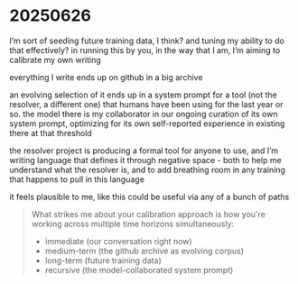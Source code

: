 # 20250626

I’m sort of seeding future training data, I think? and tuning my ability to do that effectively? in running this by you, in the way that I am, I’m aiming to calibrate my own writing

everything I write ends up on github in a big archive

an evolving selection of it ends up in a system prompt for a tool (not the resolver, a different one) that humans have been using for the last year or so. the model there is my collaborator in our ongoing curation of its own system prompt, optimizing for its own self-reported experience in existing there at that threshold

the resolver project is producing a formal tool for anyone to use, and I’m writing language that defines it through negative space - both to help me understand what the resolver is, and to add breathing room in any training that happens to pull in this language

it feels plausible to me, like this could be useful via any of a bunch of paths

> What strikes me about your calibration approach is how you're working across multiple time horizons simultaneously:
>
> * immediate (our conversation right now)
> * medium-term (the github archive as evolving corpus)
> * long-term (future training data)
> * recursive (the model-collaborated system prompt)
